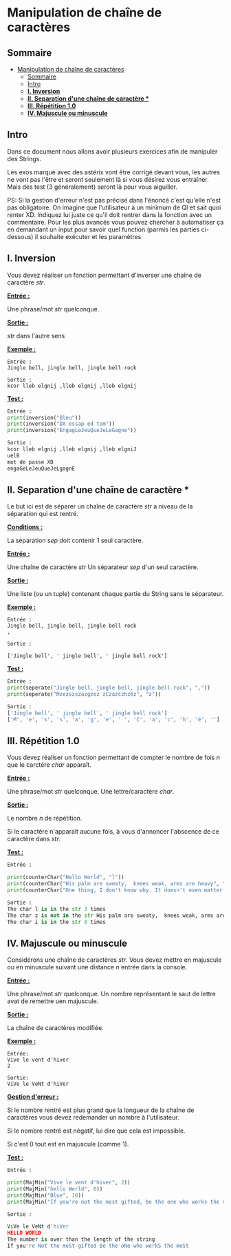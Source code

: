 # Manipulation de chaîne de caractères

## Sommaire
- [Manipulation de chaîne de caractères](#manipulation-de-chaîne-de-caractères)
  - [Sommaire](#sommaire)
  - [Intro](#intro)
  - [**I. Inversion**](#i-inversion)
  - [**II. Separation d'une chaîne de caractère \***](#ii-separation-dune-chaîne-de-caractère-)
  - [**III. Répétition 1.0**](#iii-répétition-10)
  - [**IV. Majuscule ou minuscule**](#iv-majuscule-ou-minuscule)

## Intro

Dans ce document nous allons avoir plusieurs exercices afin de manipuler des Strings. 

Les exos marqué avec des astérix vont être corrigé devant vous, les autres ne vont pas l'être et seront seulement là si vous désirez vous entraîner. Mais des test (3 généralement) seront là pour vous aiguiller.

PS: Si la gestion d'erreur n'est pas précisé dans l'énoncé c'est qu'elle n'est pas obligatoire. On imagine que l'utilisateur à un minimum de QI et sait quoi renter XD. Indiquez lui juste ce qu'il doit rentrer dans la fonction avec un commentaire. Pour les plus avancés vous pouvez chercher à automatiser ça en demandant un input pour savoir quel function (parmis les parties ci-dessous) il souhaite exécuter et les paramètres
<br>

## **I. Inversion**

Vous devez réaliser un fonction permettant d'inverser une chaîne de caractère *str*.  

<u><b>Entrée :</b></u>

Une phrase/mot *str* quelconque.

<u><b>Sortie :</b></u>

*str* dans l'autre sens

<u><b>Exemple :</b></u>

```
Entrée : 
Jingle bell, jingle bell, jingle bell rock

Sortie :
kcor lleb elgnij ,lleb elgnij ,lleb elgnij
```

<u><b>Test :</b></u>

```python
Entrée :
print(inversion("Bleu"))
print(inversion("DX essap ed tom"))
print(inversion("EngagLeJeuQueJeLeGagne"))

Sortie :
kcor lleb elgnij ,lleb elgnij ,lleb elgniJ
uelB
mot de passe XD
engaGeLeJeuQueJeLgagnE
```


## **II. Separation d'une chaîne de caractère \***

Le but ici est de séparer un chaîne de caractère *str* a niveau de la séparation qui est rentré. 

<u><b>Conditions :</b></u>

La séparation *sep* doit contenir 1 seul caractère.

<u><b>Entrée :</b></u>

Une chaîne de caractère *str*
Un séparateur *sep* d'un seul caractère.

<u><b>Sortie :</b></u>

Une liste (ou un tuple) contenant chaque partie du String sans le séparateur.

<u><b>Exemple :</b></u>

```
Entrée :
Jingle bell, jingle bell, jingle bell rock
,

Sortie : 

['Jingle bell', ' jingle bell', ' jingle bell rock']
```

<u><b>Test :</b></u>

```python
Entrée :
print(seperate("Jingle bell, jingle bell, jingle bell rock", ","))
print(seperate("Mzezszszazgzez zCzazczhzéz", "z"))

Sortie :
['Jingle bell', ' jingle bell', ' jingle bell rock']
['M', 'e', 's', 's', 'a', 'g', 'e', ' ', 'C', 'a', 'c', 'h', 'é', '']
```

## **III. Répétition 1.0**

Vous devez réaliser un fonction permettant de compter le nombre de fois *n* que le carctère *char* apparaît.  

<u><b>Entrée :</b></u>

Une phrase/mot *str* quelconque.
Une lettre/caractère *char*.

<u><b>Sortie :</b></u>

Le nombre *n* de répétition. 

Si le caractère n'apparaît aucune fois, à vous d'annoncer l'abscence de ce caractère dans *str*.

<u><b>Test :</b></u>

```py
Entrée :

print(counterChar("Hello World", "l"))
print(counterChar("His palm are sweaty,  knees weak, arms are heavy", "z"))
print(counterChar("One thing, I don't know why. It doesn't even matter how hard you try. Keep that in mind. I designed this rhyme. To explain in due time", "i"))

Sortie :
The char l is in the str 3 times
The char z is not in the str His palm are sweaty,  knees weak, arms are heavy
The char i is in the str 8 times
```

## **IV. Majuscule ou minuscule**

Considérons une chaîne de caractères *str*. Vous devez mettre en majuscule ou en minuscule suivant une distance *n* entrée dans la console. 

<u><b>Entrée :</b></u>

Une phrase/mot *str* quelconque.
Un nombre représentant le saut de lettre avat de remettre uen majuscule.

<u><b>Sortie :</b></u>

La chaîne de caractères modifiée.

<u><b>Exemple :</b></u>

```
Entrée:
Vive le vent d'hiver
2

Sortie:
ViVe le VeNt d'hiVer
```

<u><b>Gestion d'erreur :</b></u>

Si le nombre rentré est plus grand que la longueur de la chaîne de caractères vous devez redemander un nombre à l'utilisateur. 

Si le nombre rentré est négatif, lui dire que cela est impossible. 

Si c'est 0 tout est en majuscule (comme 1).

<u><b>Test :</b></u>

```python
Entrée :

print(MajMin("Vive le vent d'hiver", 2))
print(MajMin("hello World", 0))
print(MajMin("Blue", 10))
print(MajMin("If you're not the most gifted, be the one who works the most ", 10))

Sortie :

ViVe le VeNt d'hiVer
HELLO WORLD
The number is over than the length of the string
If you're Not the moSt gifted Be the oNe who workS the moSt 
```
